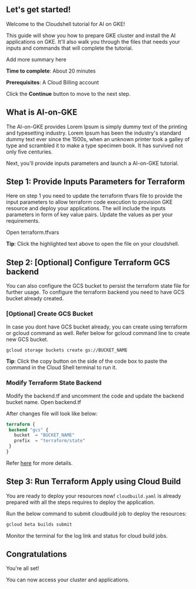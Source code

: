 ## Let's get started!

Welcome to the Cloudshell tutorial for AI on GKE!

This guide will show you how to prepare GKE cluster and install the AI applications on GKE. It'll also walk you through the files that needs your inputs and commands that will complete the tutorial.

Add more summary here

**Time to complete**: About 20 minutes

**Prerequisites**: A Cloud Billing account

Click the **Continue** button to move to the next step.

## What is AI-on-GKE

The AI-on-GKE provides Lorem Ipsum is simply dummy text of the printing and typesetting industry. Lorem Ipsum has been the industry's standard dummy text ever since the 1500s, when an unknown printer took a galley of type and scrambled it to make a type specimen book. It has survived not only five centuries.



Next, you'll provide inputs parameters and launch a AI-on-GKE tutorial.

## Step 1: Provide Inputs Parameters for Terraform

Here on step 1 you need to update the terraform tfvars file to provide the input parameters to allow terraform code execution to provision GKE resource and deploy your applications. The will include the inputs parameters in form of key value pairs. Update the values as per your requirements.

<walkthrough-editor-open-file filePath="terraform.tfvars"> Open terraform.tfvars 
</walkthrough-editor-open-file>


**Tip**: Click the highlighted text above to open the file on your cloudshell.


## Step 2: [Optional] Configure Terraform GCS backend

You can also configure the GCS bucket to persist the terraform state file for further usage. To configure the terraform backend you need to have GCS bucket already created.

### [Optional] Create GCS Bucket 
In case you dont have GCS bucket already, you can create using terraform or gcloud command as well. Refer below for gcloud command line to create new GCS bucket.
```bash
gcloud storage buckets create gs://BUCKET_NAME
```
**Tip**: Click the copy button on the side of the code box to paste the command in the Cloud Shell terminal to run it.


### Modify Terraform State Backend

Modify the backend.tf and uncomment the code and update the backend bucket name.
<walkthrough-editor-open-file filePath="backend.tf"> Open backend.tf 
</walkthrough-editor-open-file>

After changes file will look like below:
```terraform
terraform {
 backend "gcs" {
   bucket  = "BUCKET_NAME"
   prefix  = "terraform/state"
 }
}
```

Refer [here](https://cloud.google.com/docs/terraform/resource-management/store-state) for more details. 

## Step 3: Run Terraform Apply using Cloud Build

You are ready to deploy your resources now! `cloudbuild.yaml` is already prepared with all the steps requires to deploy the application. 

Run the below command to submit cloudbuild job to deploy the resources:
```bash
gcloud beta builds submit
```

Monitor the terminal for the log link and status for cloud build jobs.

## Congratulations

<walkthrough-conclusion-trophy></walkthrough-conclusion-trophy>

You're all set!

You can now access your cluster and applications.


